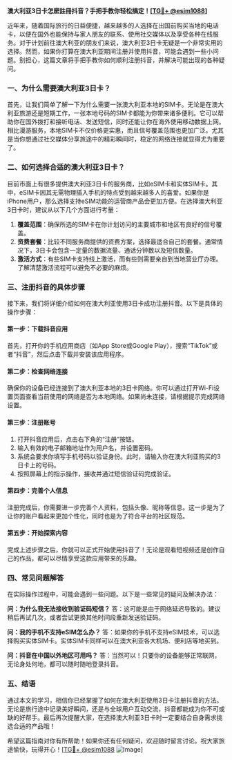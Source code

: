 **澳大利亚3日卡怎麽註冊抖音？手把手教你轻松搞定！[[TG💪+ @esim1088](https://t.me/s/esim1088)]**

近年来，随着国际旅行的日益便捷，越来越多的人选择在出国前购买当地的电话卡，以便在国外也能保持与家人朋友的联系、使用社交媒体以及享受各种在线服务。对于计划前往澳大利亚的朋友们来说，澳大利亚3日卡无疑是一个非常实用的选择。然而，如果你打算在澳大利亚期间注册并使用抖音，可能会遇到一些小问题。别担心，这篇文章将手把手教你如何顺利注册抖音，并解决可能出现的各种疑问。

### **一、为什么需要澳大利亚3日卡？**

首先，让我们简单了解一下为什么需要一张澳大利亚本地的SIM卡。无论是在澳大利亚旅游还是短期工作，一张本地号码的SIM卡都能为你带来诸多便利。它可以帮助你在国外拨打和接听电话、发送短信，同时还能让你在海外使用移动数据上网。相比漫游服务，本地SIM卡不仅价格更实惠，而且信号覆盖范围也更加广泛。尤其是当你想通过社交媒体分享旅途中的精彩瞬间时，稳定的网络连接就显得尤为重要了。

### **二、如何选择合适的澳大利亚3日卡？**

目前市面上有很多提供澳大利亚3日卡的服务商，比如eSIM卡和实体SIM卡。其中，eSIM卡因其无需物理插入手机的特点受到越来越多人的喜爱。如果你是iPhone用户，那么选择支持eSIM功能的运营商产品会更加方便。在选择澳大利亚3日卡时，建议从以下几个方面进行考量：

1. **覆盖范围**：确保所选的SIM卡在你计划访问的主要城市和地区有良好的信号覆盖。
2. **资费套餐**：比较不同服务商提供的资费方案，选择最适合自己的套餐。通常情况下，3日卡会包含一定量的数据流量、通话分钟数以及短信数量。
3. **激活方式**：有些SIM卡支持线上激活，而有些则需要亲自到当地营业厅办理。了解清楚激活流程可以避免不必要的麻烦。

### **三、注册抖音的具体步骤**

接下来，我们将详细介绍如何在澳大利亚使用3日卡成功注册抖音。以下是具体的操作步骤：

#### **第一步：下载抖音应用**
首先，打开你的手机应用商店（如App Store或Google Play），搜索“TikTok”或者“抖音”，然后点击下载并安装该应用程序。

#### **第二步：检查网络连接**
确保你的设备已经连接到了澳大利亚本地的3日卡网络。你可以通过打开Wi-Fi设置页面查看当前使用的网络是否为本地网络。如果尚未连接，请根据提示完成网络设置。

#### **第三步：注册账号**
1. 打开抖音应用后，点击右下角的“注册”按钮。
2. 输入有效的电子邮箱地址作为用户名，并设置密码。
3. 系统会要求你填写手机号码以验证身份。此时，请输入你在澳大利亚购买的3日卡上的号码。
4. 按照屏幕上的指示操作，接收并通过短信验证码完成验证。

#### **第四步：完善个人信息**
注册完成后，你需要进一步完善个人资料，包括头像、昵称等信息。这一步是为了让你的账户看起来更加个性化，同时也是为了符合平台的社区规范。

#### **第五步：开始探索内容**
完成上述步骤之后，你就可以正式开始使用抖音了！无论是观看短视频还是创作自己的作品，都可以尽情享受这款应用带来的乐趣。

### **四、常见问题解答**

在实际操作过程中，可能会遇到一些问题。以下是一些常见的疑问及解决办法：

**问：为什么我无法接收到验证码短信？**
答：这可能是由于网络延迟导致的。建议稍后再试几次，或者尝试更换其他时间段重新发送验证码。

**问：我的手机不支持eSIM怎么办？**
答：如果你的手机不支持eSIM技术，可以选择购买实体SIM卡。实体SIM卡同样可以在澳大利亚各大机场、便利店等地买到。

**问：抖音在中国以外地区可用吗？**
答：当然可以！只要你的设备能够正常联网，无论身处何地，都可以随时随地登录抖音。

### **五、结语**

通过本文的学习，相信你已经掌握了如何在澳大利亚使用3日卡注册抖音的方法。无论是旅行途中记录美好瞬间，还是与全球用户互动交流，抖音都能成为你不可或缺的好帮手。最后再次提醒大家，在选择澳大利亚3日卡时一定要结合自身需求挑选合适的产品哦！

希望这篇指南对你有所帮助！如果你还有任何疑问，欢迎随时留言讨论。祝大家旅途愉快，玩得开心！[[TG💪+ @esim1088](https://t.me/s/esim1088) ![Image](https://i.postimg.cc/4NQfJmqS/Snipaste-2025-05-13-00-14-12.png)]